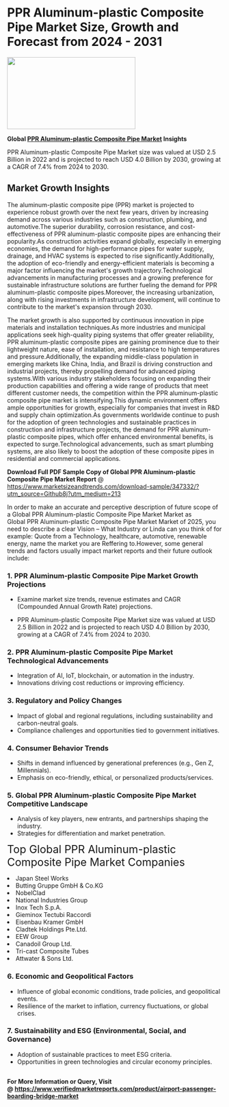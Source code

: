 <H1>PPR Aluminum-plastic Composite Pipe Market Size, Growth and Forecast from 2024 - 2031</H1><img class="aligncenter size-medium wp-image-584254" src="https://thirdeyenews.in/wp-content/uploads/2024/09/Global-Market-Research-300x168.jpeg" alt="" width="300" height="168" /><p><strong>Global&nbsp;<a href="https://www.marketsizeandtrends.com/download-sample/347332/?utm_source=Github8j?utm_medium=213">PPR Aluminum-plastic Composite Pipe Market</a> Insights</strong></p><p>PPR Aluminum-plastic Composite Pipe Market size was valued at USD 2.5 Billion in 2022 and is projected to reach USD 4.0 Billion by 2030, growing at a CAGR of 7.4% from 2024 to 2030.</p><p><h2>Market Growth Insights</h2> <p>The aluminum-plastic composite pipe (PPR) market is projected to experience robust growth over the next few years, driven by increasing demand across various industries such as construction, plumbing, and automotive.The superior durability, corrosion resistance, and cost-effectiveness of PPR aluminum-plastic composite pipes are enhancing their popularity.As construction activities expand globally, especially in emerging economies, the demand for high-performance pipes for water supply, drainage, and HVAC systems is expected to rise significantly.Additionally, the adoption of eco-friendly and energy-efficient materials is becoming a major factor influencing the market's growth trajectory.Technological advancements in manufacturing processes and a growing preference for sustainable infrastructure solutions are further fueling the demand for PPR aluminum-plastic composite pipes.Moreover, the increasing urbanization, along with rising investments in infrastructure development, will continue to contribute to the market's expansion through 2030.</p> <p>The market growth is also supported by continuous innovation in pipe materials and installation techniques.As more industries and municipal applications seek high-quality piping systems that offer greater reliability, PPR aluminum-plastic composite pipes are gaining prominence due to their lightweight nature, ease of installation, and resistance to high temperatures and pressure.Additionally, the expanding middle-class population in emerging markets like China, India, and Brazil is driving construction and industrial projects, thereby propelling demand for advanced piping systems.With various industry stakeholders focusing on expanding their production capabilities and offering a wide range of products that meet different customer needs, the competition within the PPR aluminum-plastic composite pipe market is intensifying.This dynamic environment offers ample opportunities for growth, especially for companies that invest in R&D and supply chain optimization.As governments worldwide continue to push for the adoption of green technologies and sustainable practices in construction and infrastructure projects, the demand for PPR aluminum-plastic composite pipes, which offer enhanced environmental benefits, is expected to surge.Technological advancements, such as smart plumbing systems, are also likely to boost the adoption of these composite pipes in residential and commercial applications.<p><span class=""><strong>Download Full PDF Sample Copy of Global PPR Aluminum-plastic Composite Pipe Market Report</strong> @ <a href="https://www.marketsizeandtrends.com/download-sample/347332/?utm_source=Github8j?utm_medium=213" target="_blank">https://www.marketsizeandtrends.com/download-sample/347332/?utm_source=Github8j?utm_medium=213</a></span></p><p>In order to make an accurate and perceptive description of future scope of a Global&nbsp;PPR Aluminum-plastic Composite Pipe Market Market as Global&nbsp;PPR Aluminum-plastic Composite Pipe Market Market of 2025, you need to describe a clear Vision &ndash; What Industry or Linda can you think of for example: Quote from a Technology, healthcare, automotive, renewable energy, name the market you are Reffering to.However, some general trends and factors usually impact market reports and their future outlook include:</p><h3>1.&nbsp;<strong>PPR Aluminum-plastic Composite Pipe Market Growth Projections</strong></h3><ul><li>Examine market size trends, revenue estimates and CAGR (Compounded Annual Growth Rate) projections.</li><li><p>PPR Aluminum-plastic Composite Pipe Market size was valued at USD 2.5 Billion in 2022 and is projected to reach USD 4.0 Billion by 2030, growing at a CAGR of 7.4% from 2024 to 2030.</p></li></ul><h3>2.&nbsp;<strong>PPR Aluminum-plastic Composite Pipe Market Technological Advancements</strong></h3><ul><li>Integration of AI, IoT, blockchain, or automation in the industry.</li><li>Innovations driving cost reductions or improving efficiency.</li></ul><h3>3.&nbsp;<strong>Regulatory and Policy Changes</strong></h3><ul><li>Impact of global and regional regulations, including sustainability and carbon-neutral goals.</li><li>Compliance challenges and opportunities tied to government initiatives.</li></ul><h3>4.&nbsp;<strong>Consumer Behavior Trends</strong></h3><ul><li>Shifts in demand influenced by generational preferences (e.g., Gen Z, Millennials).</li><li>Emphasis on eco-friendly, ethical, or personalized products/services.</li></ul><h3>5.&nbsp;<strong>Global PPR Aluminum-plastic Composite Pipe Market Competitive Landscape</strong></h3><ul><li>Analysis of key players, new entrants, and partnerships shaping the industry.</li><li>Strategies for differentiation and market penetration.</li></ul><p data-pm-slice="1 1 []"><span style="color: inherit; font-family: inherit; font-size: 25px;">Top Global PPR Aluminum-plastic Composite Pipe Market Companies</span></p><div class="" data-test-id=""><p><li>Japan Steel Works</li><li> Butting Gruppe GmbH & Co.KG</li><li> NobelClad</li><li> National Industries Group</li><li> Inox Tech S.p.A.</li><li> Gieminox Tectubi Raccordi</li><li> Eisenbau Kramer GmbH</li><li> Cladtek Holdings Pte.Ltd.</li><li> EEW Group</li><li> Canadoil Group Ltd.</li><li> Tri-cast Composite Tubes</li><li> Attwater & Sons Ltd.</li></p></div><h3>6.&nbsp;<strong>Economic and Geopolitical Factors</strong></h3><ul><li>Influence of global economic conditions, trade policies, and geopolitical events.</li><li>Resilience of the market to inflation, currency fluctuations, or global crises.</li></ul><h3>7.&nbsp;<strong>Sustainability and ESG (Environmental, Social, and Governance)</strong></h3><ul><li>Adoption of sustainable practices to meet ESG criteria.</li><li>Opportunities in green technologies and circular economy principles.</li></ul><h2><strong style="font-size: 14px;">For More Information or Query, Visit @&nbsp;</strong><a style="background-color: #ffffff; font-size: 14px;" href="https://www.marketsizeandtrends.com/report/ppr-aluminum-plastic-composite-pipe-market/" target="_blank">https://www.verifiedmarketreports.com/product/airport-passenger-boarding-bridge-market</a></h2>